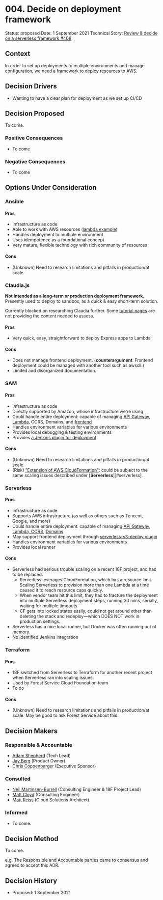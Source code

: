 # 004. Decide on deployment framework

Status: proposed
Date: 1 September 2021
Technical Story: [Review & decide on a serverless framework #408](https://github.com/USDAForestService/NRM-Grants-Agreements/issues/408)

## Context

In order to set up deployments to multiple environments and manage configuration, we need a framework to deploy resources to AWS.

## Decision Drivers

- Wanting to have a clear plan for deployment as we set up CI/CD

## Decision Proposed

To come.

### Positive Consequences

- To come

### Negative Consequences

- To come

## Options Under Consideration

### Ansible

#### Pros
- Infrastructure as code
- Able to work with AWS resources ([lambda example](https://docs.ansible.com/ansible/latest/collections/community/aws/lambda_module.html))
- Handles deployment to multiple environment
- Uses idempotence as a foundational concept
- Very mature, flexible technology with rich community of resources

#### Cons
- (Unknown) Need to research limitations and pitfalls in production/at scale.

### Claudia.js
**Not intended as a long-term or production deployment framework.**
Presently used to deploy to sandbox, as a quick & easy short-term solution.

Currently blocked on researching Claudia further. Some [tutorial pages](https://claudiajs.com/tutorials/image-server.html) are not providing the content needed to assess.

#### Pros
- Very quick, easy, straightforward to deploy Express apps to Lambda

#### Cons
- Does not manage frontend deployment. (**counterargument**: Frontend deployment could be managed with another tool such as awscli.)
- Limited and disorganized documentation.

### SAM

#### Pros
- Infrastructure as code
- Directly supported by Amazon, whose infrastructure we're using
- Could handle entire deployment: capable of managing [API Gateway, Lambda](api-lambda-sam), CORS, Domains, and [frontend](frontend)
- Handles environment variables for various environments
- Provides local debugging & testing environments
- Provides [a Jenkins plugin for deployment](https://plugins.jenkins.io/aws-sam/)

[api-lambda-sam]: https://docs.aws.amazon.com/serverless-application-model/latest/developerguide/serverless-getting-started-hello-world.html
[frontend]: https://serverless.pub/deploy-frontend-to-s3-and-sar/

#### Cons
- (Unknown) Need to research limitations and pitfalls in production/at scale.
- (Risk) ["Extension of AWS CloudFormation"](https://docs.aws.amazon.com/serverless-application-model/latest/developerguide/what-is-sam.html): could be subject to the same scaling issues described under [**Serverless**][#serverless].

### Serverless

#### Pros
- Infrastructure as code
- Supports AWS infrastructure (as well as others such as Tencent, Google, and more)
- Could handle entire deployment: capable of managing [API Gateway, Lambda, CORS](api-lambda-serverless), [Domains](domain-serverless)
- May support frontend deployment through [serverless-s3-deploy plugin](https://www.serverless.com/plugins/serverless-s3-deploy)
- Handles environment variables for various environments
- Provides local runner

[api-lambda-serverless]: https://www.serverless.com/framework/docs/providers/aws/events/apigateway
[domain-serverless]: https://serverless.com/blog/serverless-api-gateway-domain/

#### Cons
- Serverless had serious trouble scaling on a recent 18F project, and had to be replaced.
  - Serverless leverages CloudFormation, which has a resource limit. Scaling Serverless to provision more than one Lambda at a time caused it to reach resource caps quickly.
  - When vendor team hit this limit, they had to fracture the deployment into multiple Serverless deployment steps, running 30 mins, serially, waiting for multiple timeouts.
  - CF gets into locked states easily, could not get around other than deleting the stack and redeploy—which DOES NOT work in production settings.
- Serverless has a nice local runner, but Docker was often running out of memory.
- No identified Jenkins integration


### Terraform

#### Pros
- 18F switched from Serverless to Terraform for another recent project when Serverless ran into scaling issues.
- Used by Forest Service Cloud Foundation team
- To do

#### Cons
- (Unknown) Need to research limitations and pitfalls in production/at scale. May be good to ask Forest Service about this.

## Decision Makers

### Responsible & Accountable
- [Adam Shepherd](mailto:adam.shepherd@usda.gov) (Tech Lead)
- [Jay Berg](mailto:gerald.berg@usda.gov) (Product Owner)
- [Chris Coppenbarger](mailto:christopher.k.coppenbarger@usda.gov) (Executive Sponsor)

### Consulted
- [Neil Martinsen-Burrell](mailto:neil.martinsen-burrell@gsa.gov) (Consulting Engineer & 18F Project Lead)
- [Matt Cloyd](mailto:matt.cloyd@gsa.gov) (Consulting Engineer)
- [Matt Reiss](mailto:matthew.reiss@usda.gov) (Cloud Solutions Architect)

### Informed
- To come.

## Decision Method

To come.

e.g. The Responsible and Accountable parties came to consensus and agreed to accept this ADR.


## Decision History

- Proposed: 1 September 2021
